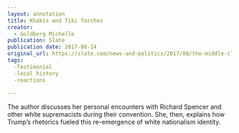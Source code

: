 ```yaml
---
layout: annotation
title: Khakis and Tiki Torches
creator: 
  - Goldberg Michelle
publication: Slate
publication date: 2017-08-14
original_url: https://slate.com/news-and-politics/2017/08/the-middle-class-clean-cut-racism-of-richard-spencers-acolytes.html
tags:
  -Testimonial
  -local history
  -reactions
  
---
```

The author discusses her personal encounters with Richard Spencer and other white supremacists during their convention. She, then, explains how Trump’s rhetorics fueled this re-emergence of white nationalism identity. 
